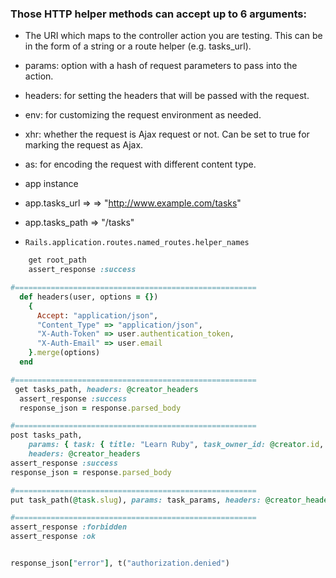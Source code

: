 ### Those HTTP helper methods can accept up to 6 arguments:

- The URI which maps to the controller action you are testing. This can be in the form of a string or a route helper (e.g. tasks_url).
- params: option with a hash of request parameters to pass into the action.
- headers: for setting the headers that will be passed with the request.
- env: for customizing the request environment as needed.
- xhr: whether the request is Ajax request or not. Can be set to true for marking the request as Ajax.
- as: for encoding the request with different content type.

- app instance
- app.tasks_url => => "http://www.example.com/tasks"
- app.tasks_path => "/tasks"
- `Rails.application.routes.named_routes.helper_names`

```ruby
    get root_path
    assert_response :success

#======================================================
  def headers(user, options = {})
    {
      Accept: "application/json",
      "Content_Type" => "application/json",
      "X-Auth-Token" => user.authentication_token,
      "X-Auth-Email" => user.email
    }.merge(options)
  end

#======================================================
 get tasks_path, headers: @creator_headers
  assert_response :success
  response_json = response.parsed_body

#======================================================
post tasks_path,
    params: { task: { title: "Learn Ruby", task_owner_id: @creator.id, assigned_user_id: @assignee.id } },
    headers: @creator_headers
assert_response :success
response_json = response.parsed_body

#======================================================
put task_path(@task.slug), params: task_params, headers: @creator_headers

#======================================================
assert_response :forbidden
assert_response :ok


response_json["error"], t("authorization.denied")
```
